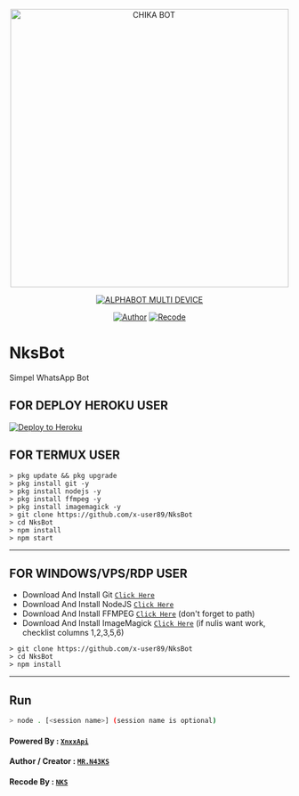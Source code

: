 <p align="center">
<img src="https://k.top4top.io/p_180036row0.jpg" alt="CHIKA BOT" width="500"/>


</p>
<p align="center">
<a href="#"><img title="ALPHABOT MULTI DEVICE" src="https://img.shields.io/badge/MR-N43KS%20MULTI%20DEVICE-green?colorA=%23ff0000&colorB=%23017e40&style=for-the-badge"></a>
</p>
<p align="center">
<a href="https://github.com/x-user89"><img title="Author" src="https://img.shields.io/badge/Author-MR.N43KS-red.svg?style=for-the-badge&logo=github"></a>
<a href="https://github.com/x-user89/NksBot"><img title="Recode" src="https://img.shields.io/badge/Recode-TEMAN:)-red.svg?style=for-the-badge&logo=github"></a>
</p>

# NksBot

Simpel WhatsApp Bot

## FOR DEPLOY HEROKU USER


<p><a href="https://heroku.com/deploy?template="https://github.com/x-user89/NksBot"> <img src="https://www.herokucdn.com/deploy/button.svg" alt="Deploy to Heroku" /></a></p>


## FOR TERMUX USER

```
> pkg update && pkg upgrade
> pkg install git -y
> pkg install nodejs -y
> pkg install ffmpeg -y
> pkg install imagemagick -y
> git clone https://github.com/x-user89/NksBot
> cd NksBot
> npm install
> npm start
```

---------

## FOR WINDOWS/VPS/RDP USER

* Download And Install Git [`Click Here`](https://git-scm.com/downloads)
* Download And Install NodeJS [`Click Here`](https://nodejs.org/en/download)
* Download And Install FFMPEG [`Click Here`](https://ffmpeg.org/download.html) (don't forget to path)
* Download And Install ImageMagick [`Click Here`](https://imagemagick.org/script/download.php) (if nulis want work,  checklist columns 1,2,3,5,6)

```
> git clone https://github.com/x-user89/NksBot
> cd NksBot
> npm install
```

---------

## Run

```bash
> node . [<session name>] (session name is optional)
```

#### Powered By : [`XnxxApi`](https://xnxxapi.herokuapp.com/)

#### Author / Creator : [`MR.N43KS`](https://github.com/MR-N43KS)

#### Recode By : [`NKS`](https://youtube.com/channel/UCElDP9E5-88PJNBB-KwYEjg)
